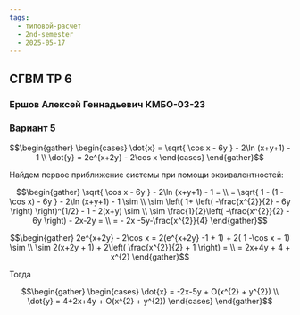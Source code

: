 ```yaml
---
tags:
  - типовой-расчет
  - 2nd-semester
  - 2025-05-17
---
```


## СГВМ ТР 6

### Ершов Алексей Геннадьевич КМБО-03-23

### Вариант 5

$$\begin{gather}
\begin{cases}
\dot{x} = \sqrt{ \cos x - 6y } - 2\ln (x+y+1) - 1 \\
\dot{y} = 2e^{x+2y} - 2\cos x
\end{cases}
\end{gather}$$

Найдем первое приближение системы при помощи эквивалентностей:

$$\begin{gather}
\sqrt{ \cos x - 6y } - 2\ln (x+y+1) - 1 = \\
= \sqrt{ 1 - (1 -\cos x) - 6y } - 2\ln (x+y+1) - 1 \sim \\
\sim \left( 1+ \left( -\frac{x^{2}}{2} - 6y \right) \right)^{1/2} - 1 - 2(x+y) \sim \\
\sim \frac{1}{2}\left( -\frac{x^{2}}{2} - 6y \right) - 2x-2y = \\
= - 2x -5y-\frac{x^{2}}{4}
\end{gather}$$

$$\begin{gather}
2e^{x+2y} - 2\cos x = 2(e^{x+2y} -1 + 1) + 2( 1 -\cos x + 1) \sim \\
\sim 2(x+2y + 1) + 2\left( \frac{x^{2}}{2} + 1 \right) = \\
= 2x+4y + 4 + x^{2}
\end{gather}$$

Тогда

$$\begin{gather}
\begin{cases}
\dot{x} = -2x-5y + O(x^{2} + y^{2}) \\
\dot{y} = 4+2x+4y + O(x^{2} + y^{2})
\end{cases}
\end{gather}$$